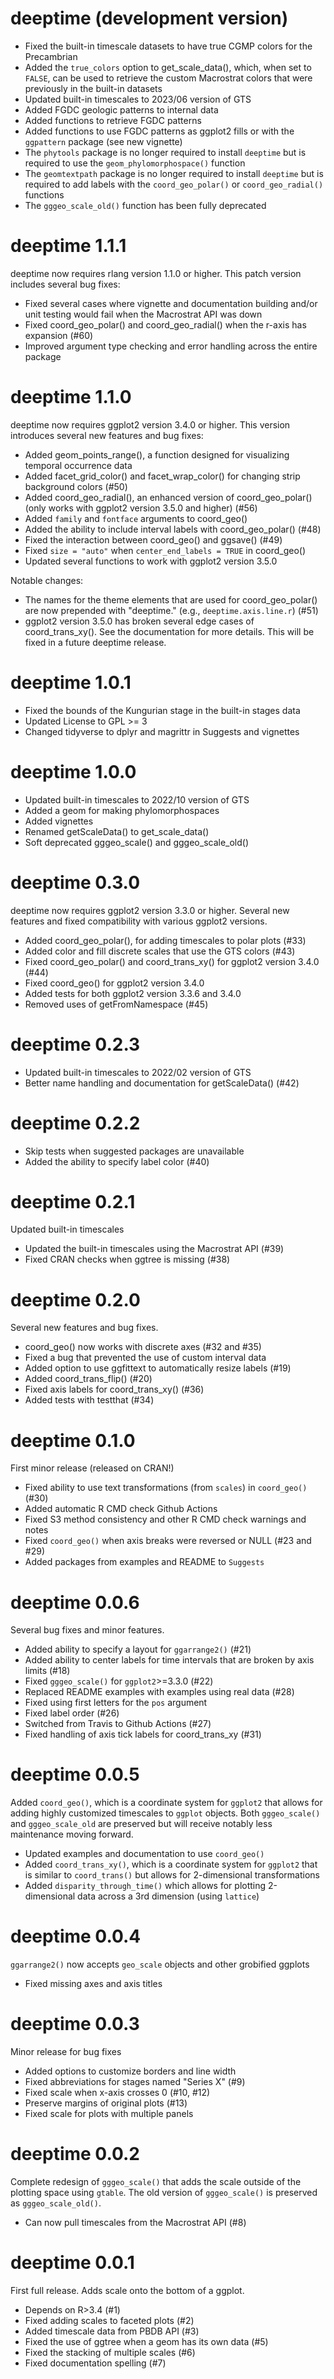 # deeptime (development version)

* Fixed the built-in timescale datasets to have true CGMP colors for the Precambrian
* Added the `true_colors` option to get_scale_data(), which, when set to `FALSE`, can be used to retrieve the custom Macrostrat colors that were previously in the built-in datasets
* Updated built-in timescales to 2023/06 version of GTS
* Added FGDC geologic patterns to internal data
* Added functions to retrieve FGDC patterns
* Added functions to use FGDC patterns as ggplot2 fills or with the `ggpattern` package (see new vignette)
* The `phytools` package is no longer required to install `deeptime` but is required to use the `geom_phylomorphospace()` function
* The `geomtextpath` package is no longer required to install `deeptime` but is required to add labels with the `coord_geo_polar()` or `coord_geo_radial()` functions
* The `gggeo_scale_old()` function has been fully deprecated

# deeptime 1.1.1
deeptime now requires rlang version 1.1.0 or higher. This patch version includes several bug fixes:

* Fixed several cases where vignette and documentation building and/or unit testing would fail when the Macrostrat API was down
* Fixed coord_geo_polar() and coord_geo_radial() when the r-axis has expansion (#60)
* Improved argument type checking and error handling across the entire package

# deeptime 1.1.0
deeptime now requires ggplot2 version 3.4.0 or higher. This version introduces several new features and bug fixes:

* Added geom_points_range(), a function designed for visualizing temporal occurrence data
* Added facet_grid_color() and facet_wrap_color() for changing strip background colors (#50)
* Added coord_geo_radial(), an enhanced version of coord_geo_polar() (only works with ggplot2 version 3.5.0 and higher) (#56)
* Added `family` and `fontface` arguments to coord_geo()
* Added the ability to include interval labels with coord_geo_polar() (#48)
* Fixed the interaction between coord_geo() and ggsave() (#49)
* Fixed `size = "auto"` when `center_end_labels = TRUE` in coord_geo()
* Updated several functions to work with ggplot2 version 3.5.0

Notable changes:

* The names for the theme elements that are used for coord_geo_polar() are now prepended with "deeptime." (e.g., `deeptime.axis.line.r`) (#51)
* ggplot2 version 3.5.0 has broken several edge cases of coord_trans_xy(). See the documentation for more details. This will be fixed in a future deeptime release.

# deeptime 1.0.1

* Fixed the bounds of the Kungurian stage in the built-in stages data
* Updated License to GPL >= 3
* Changed tidyverse to dplyr and magrittr in Suggests and vignettes

# deeptime 1.0.0

* Updated built-in timescales to 2022/10 version of GTS
* Added a geom for making phylomorphospaces
* Added vignettes
* Renamed getScaleData() to get_scale_data()
* Soft deprecated gggeo_scale() and gggeo_scale_old()

# deeptime 0.3.0
deeptime now requires ggplot2 version 3.3.0 or higher. Several new features and fixed compatibility with various ggplot2 versions.

* Added coord_geo_polar(), for adding timescales to polar plots (#33)
* Added color and fill discrete scales that use the GTS colors (#43)
* Fixed coord_geo_polar() and coord_trans_xy() for ggplot2 version 3.4.0 (#44)
* Fixed coord_geo() for ggplot2 version 3.4.0
* Added tests for both ggplot2 version 3.3.6 and 3.4.0
* Removed uses of getFromNamespace (#45)

# deeptime 0.2.3

* Updated built-in timescales to 2022/02 version of GTS
* Better name handling and documentation for getScaleData() (#42)

# deeptime 0.2.2

* Skip tests when suggested packages are unavailable
* Added the ability to specify label color (#40)

# deeptime 0.2.1
Updated built-in timescales

* Updated the built-in timescales using the Macrostrat API (#39)
* Fixed CRAN checks when ggtree is missing (#38)

# deeptime 0.2.0
Several new features and bug fixes.

* coord_geo() now works with discrete axes (#32 and #35)
* Fixed a bug that prevented the use of custom interval data
* Added option to use ggfittext to automatically resize labels (#19)
* Added coord_trans_flip() (#20)
* Fixed axis labels for coord_trans_xy() (#36)
* Added tests with testthat (#34)

# deeptime 0.1.0
First minor release (released on CRAN!)

* Fixed ability to use text transformations (from `scales`) in `coord_geo()` (#30)
* Added automatic R CMD check Github Actions
* Fixed S3 method consistency and other R CMD check warnings and notes
* Fixed `coord_geo()` when axis breaks were reversed or NULL (#23 and #29)
* Added packages from examples and README to `Suggests`

# deeptime 0.0.6
Several bug fixes and minor features.

* Added ability to specify a layout for `ggarrange2()` (#21)
* Added ability to center labels for time intervals that are broken by axis limits (#18)
* Fixed `gggeo_scale()` for `ggplot2`>=3.3.0 (#22)
* Replaced README examples with examples using real data (#28)
* Fixed using first letters for the `pos` argument
* Fixed label order (#26)
* Switched from Travis to Github Actions (#27)
* Fixed handling of axis tick labels for coord_trans_xy (#31)

# deeptime 0.0.5
Added `coord_geo()`, which is a coordinate system for `ggplot2` that allows for adding highly customized timescales to `ggplot` objects. Both `gggeo_scale()` and `gggeo_scale_old` are preserved but will receive notably less maintenance moving forward.

* Updated examples and documentation to use `coord_geo()`
* Added `coord_trans_xy()`, which is a coordinate system for `ggplot2` that is similar to `coord_trans()` but allows for 2-dimensional transformations
* Added `disparity_through_time()` which allows for plotting 2-dimensional data across a 3rd dimension (using `lattice`)

# deeptime 0.0.4
`ggarrange2()` now accepts `geo_scale` objects and other grobified ggplots

* Fixed missing axes and axis titles

# deeptime 0.0.3
Minor release for bug fixes

* Added options to customize borders and line width
* Fixed abbreviations for stages named "Series X" (#9)
* Fixed scale when x-axis crosses 0 (#10, #12)
* Preserve margins of original plots (#13)
* Fixed scale for plots with multiple panels

# deeptime 0.0.2
Complete redesign of `gggeo_scale()` that adds the scale outside of the plotting space using `gtable`. The old version of `gggeo_scale()` is preserved as `gggeo_scale_old()`.

* Can now pull timescales from the Macrostrat API (#8)

# deeptime 0.0.1
First full release. Adds scale onto the bottom of a ggplot.

* Depends on R>3.4 (#1)
* Fixed adding scales to faceted plots (#2)
* Added timescale data from PBDB API (#3)
* Fixed the use of ggtree when a geom has its own data (#5)
* Fixed the stacking of multiple scales (#6)
* Fixed documentation spelling (#7)
